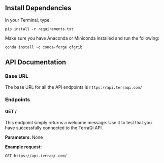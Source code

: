 ## Install Dependencies

In your Terminal, type:

    pip install -r requirements.txt

Make sure you have Anaconda or Miniconda installed and run the following:

    conda install -c conda-forge cfgrib

## API Documentation

### Base URL

The base URL for all the API endpoints is `https://api.terraqi.com/`

### Endpoints

#### GET /

This endpoint simply returns a welcome message. Use it to test that you have successfully connected to the TerraQi API.

**Parameters:**
None

**Example request:**

```http
GET https://api.terraqi.com/